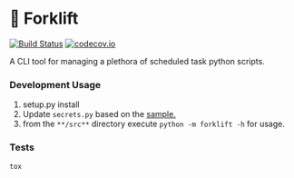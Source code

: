 🚜 Forklift
===================================

[![Build Status](https://travis-ci.org/agrc/forklift.svg?branch=master)](https://travis-ci.org/agrc/forklift) [![codecov.io](http://codecov.io/github/agrc/forklift/coverage.svg?branch=master)](http://codecov.io/github/agrc/forklift?branch=master)

A CLI tool for managing a plethora of scheduled task python scripts.

### Development Usage
1. setup.py install
1. Update `secrets.py` based on the [sample.](/src/forklift/secrets_sample.py)
1. from the `**/src**` directory execute `python -m forklift -h` for usage.

### Tests
`tox`
